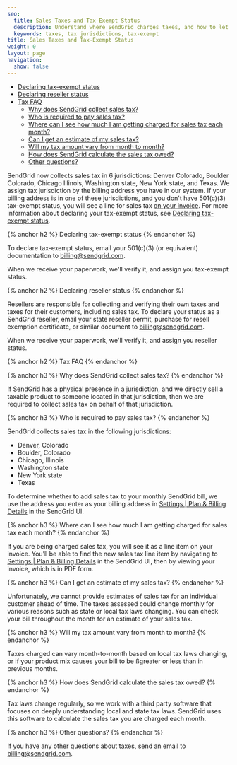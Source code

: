 ```yaml
---
seo:
  title: Sales Taxes and Tax-Exempt Status
  description: Understand where SendGrid charges taxes, and how to let us know if you have tax-exempt status.
  keywords: taxes, tax jurisdictions, tax-exempt
title: Sales Taxes and Tax-Exempt Status
weight: 0
layout: page
navigation:
  show: false
---
```


- [Declaring tax-exempt status](#-Declaring-tax-exempt-status)
- [Declaring reseller status](#-Declaring-reseller-status)
- [Tax FAQ](#-Tax-FAQ)
    - [Why does SendGrid collect sales tax?](#-Why-does-SendGrid-collect-sales-tax)
    - [Who is required to pay sales tax?](#-Who-is-required-to-pay-sales-tax)
    - [Where can I see how much I am getting charged for sales tax each month?](#-Where-can-I-see-how-much-I-am-getting-charged-for-sales-tax-each-month)
    - [Can I get an estimate of my sales tax?](#-Can-I-get-an-estimate-of-my-sales-tax)
    - [Will my tax amount vary from month to month?](#-Will-my-tax-amount-vary-from-month-to-month)
    - [How does SendGrid calculate the sales tax owed?](#-How-does-SendGrid-calculate-the-sales-tax-owed)
    - [Other questions?](#-Other-questions)

SendGrid now collects sales tax in 6 jurisdictions: Denver Colorado, Boulder Colorado, Chicago Illinois, Washington state, New York state, and Texas. We assign tax jurisdiction by the billing address you have in our system. If your billing address is in one of these jurisdictions, and you don't have 501(c)(3) tax-exempt status, you will see a line for sales tax [on your invoice]({{root_url}}/User_Guide/Settings/reading_your_invoice.html). For more information about declaring your tax-exempt status, see [Declaring tax-exempt status](#-Declaring-tax-exempt-status).

{% anchor h2 %}
Declaring tax-exempt status
{% endanchor %}

To declare tax-exempt status, email your 501(c)(3) (or equivalent) documentation to billing@sendgrid.com.

When we receive your paperwork, we'll verify it, and assign you tax-exempt status.

{% anchor h2 %}
Declaring reseller status
{% endanchor %}

Resellers are responsible for collecting and verifying their own taxes and taxes for their customers, including sales tax. To declare your status as a SendGrid reseller, email your state reseller permit, purchase for resell exemption certificate, or similar document to billing@sendgrid.com.

When we receive your paperwork, we'll verify it, and assign you reseller status.

{% anchor h2 %}
Tax FAQ
{% endanchor %}

{% anchor h3 %}
Why does SendGrid collect sales tax?
{% endanchor %}

If SendGrid has a physical presence in a jurisdiction, and we directly sell a taxable product to someone located in that jurisdiction, then we are required to collect sales tax on behalf of that jurisdiction.

{% anchor h3 %}
Who is required to pay sales tax?
{% endanchor %}

SendGrid collects sales tax in the following jurisdictions:

- Denver, Colorado
- Boulder, Colorado
- Chicago, Illinois
- Washington state
- New York state
- Texas

To determine whether to add sales tax to your monthly SendGrid bill, we use the address you enter as your billing address in [Settings | Plan & Billing Details](https://app.sendgrid.com/settings/billing) in the SendGrid UI.

{% anchor h3 %}
Where can I see how much I am getting charged for sales tax each month?
{% endanchor %}

If you are being charged sales tax, you will see it as a line item on your invoice. You’ll be able to find the new sales tax line item by navigating to [Settings | Plan & Billing Details](https://app.sendgrid.com/settings/billing) in the SendGrid UI, then by viewing your invoice, which is in PDF form.

{% anchor h3 %}
Can I get an estimate of my sales tax?
{% endanchor %}

Unfortunately, we cannot provide estimates of sales tax for an individual customer ahead of time. The taxes assessed could change monthly for various reasons such as state or local tax laws changing. You can check your bill throughout the month for an estimate of your sales tax.

{% anchor h3 %}
Will my tax amount vary from month to month?
{% endanchor %}

Taxes charged can vary month-to-month based on local tax laws changing, or if your product mix causes your bill to be ßgreater or less than in previous months.

{% anchor h3 %}
How does SendGrid calculate the sales tax owed?
{% endanchor %}

Tax laws change regularly, so we work with a third party software that focuses on deeply understanding local and state tax laws. SendGrid uses this software to calculate the sales tax you are charged each month.

{% anchor h3 %}
Other questions?
{% endanchor %}

If you have any other questions about taxes, send an email to billing@sendgrid.com.
